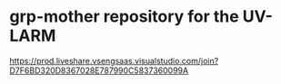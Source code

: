 # grp-mother repository for the UV-LARM
https://prod.liveshare.vsengsaas.visualstudio.com/join?D7F6BD320D8367028E787990C5837360099A
